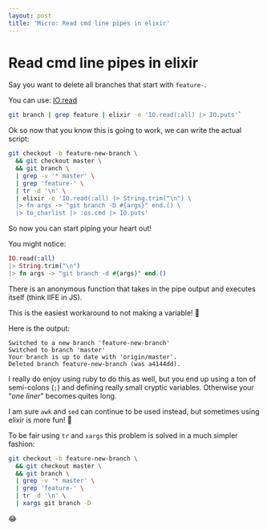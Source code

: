```yaml
---
layout: post
title: 'Micro: Read cmd line pipes in elixir'
---
```


# Read cmd line pipes in elixir

Say you want to delete all branches that start with `feature-`.

You can use: [IO.read](https://hexdocs.pm/elixir/IO.html#read/2)

```bash
git branch | grep feature | elixir -e 'IO.read(:all) |> IO.puts'`
```

Ok so now that you know this is going to work, we can write the actual script:

```bash
git checkout -b feature-new-branch \
  && git checkout master \
  && git branch \
  | grep -v '* master' \
  | grep 'feature-' \
  | tr -d '\n' \
  | elixir -e 'IO.read(:all) |> String.trim("\n") \
  |> fn args -> "git branch -D #{args}" end.() \
  |> to_charlist |> :os.cmd |> IO.puts'
```

So now you can start piping your heart out!

You might notice:

```elixir
IO.read(:all)
|> String.trim("\n")
|> fn args -> "git branch -d #{args}" end.()
```

There is an anonymous function that takes in the pipe output and executes itself (think IIFE in JS).

This is the easiest workaround to not making a variable! :pray:

Here is the output:

```shell
Switched to a new branch 'feature-new-branch'
Switched to branch 'master'
Your branch is up to date with 'origin/master'.
Deleted branch feature-new-branch (was a4144dd).
```

I really do enjoy using ruby to do this as well, but you end up using a ton of semi-colons (`;`) and defining really small cryptic variables.
Otherwise your "_one liner_" becomes quites long.

I am sure `awk` and `sed` can continue to be used instead, but sometimes using elixir is more fun! :tada:

To be fair using `tr` and `xargs` this problem is solved in a much simpler fashion:

```bash
git checkout -b feature-new-branch \
  && git checkout master \
  && git branch \
  | grep -v '* master' \
  | grep 'feature-' \
  | tr -d '\n' \
  | xargs git branch -D
```

:joy:
